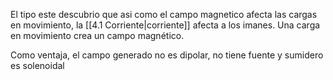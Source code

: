 El tipo este descubrio que asi como el campo magnetico afecta las cargas en movimiento, la [[4.1 Corriente|corriente]] afecta a los imanes.
Una carga en movimiento crea un campo magnético.

Como ventaja, el campo generado no es dipolar, no tiene fuente y sumidero es solenoidal